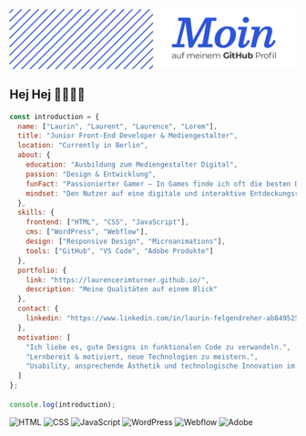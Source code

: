<div align="left">
  <img src="Github-banner.jpg" alt="GitHub-Banner"/>
  <h2>Hej Hej ✌🏼✌🏼</h1>
</div>

```javascript
const introduction = {
  name: ["Laurin", "Laurent", "Laurence", "Lorem"],
  title: "Junior Front-End Developer & Mediengestalter",
  location: "Currently in Berlin",
  about: {
    education: "Ausbildung zum Mediengestalter Digital",
    passion: "Design & Entwicklung",
    funFact: "Passionierter Gamer – In Games finde ich oft die besten Design-Ideen.",
    mindset: "Den Nutzer auf eine digitale und interaktive Entdeckungsreise nehmen"
  },
  skills: {
    frontend: ["HTML", "CSS", "JavaScript"],
    cms: ["WordPress", "Webflow"],
    design: ["Responsive Design", "Microanimations"],
    tools: ["GitHub", "VS Code", "Adobe Produkte"]
  },
  portfolio: {
    link: "https://laurencerimturner.github.io/",
    description: "Meine Qualitäten auf einem Blick"
  },
  contact: {
    linkedin: "https://www.linkedin.com/in/laurin-felgendreher-ab8495256/"
  },
  motivation: [
    "Ich liebe es, gute Designs in funktionalen Code zu verwandeln.",
    "Lernbereit & motiviert, neue Technologien zu meistern.",
    "Usability, ansprechende Ästhetik und technologische Innovation im Mittelpunkt."
  ]
};

console.log(introduction);


```
<p>
  <img src="https://img.shields.io/badge/-HTML5-orange?style=flat&logo=html5" alt="HTML"/>
  <img src="https://img.shields.io/badge/-CSS3-blue?style=flat&logo=css3" alt="CSS"/>
  <img src="https://img.shields.io/badge/-JavaScript-yellow?style=flat&logo=javascript" alt="JavaScript"/>
  <img src="https://img.shields.io/badge/-WordPress-blue?style=flat&logo=wordpress" alt="WordPress"/>
  <img src="https://img.shields.io/badge/-Webflow-purple?style=flat&logo=webflow" alt="Webflow"/>
  <img src="https://img.shields.io/badge/-Adobe-red?style=flat&logo=adobe" alt="Adobe"/>
</p>
